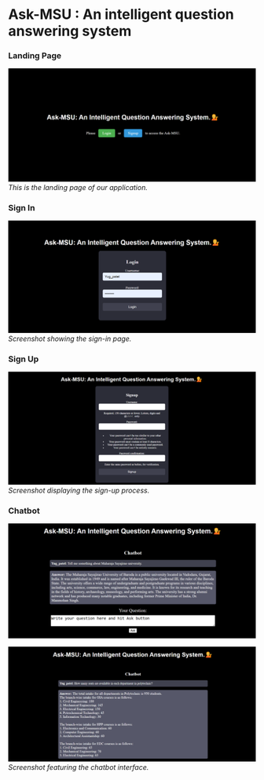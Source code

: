 # Ask-MSU : An intelligent question answering system

### Landing Page
![Landing Page](./Screenshots/Landing-page.png)
*This is the landing page of our application.*

### Sign In
![Sign In](./Screenshots/login.png)
*Screenshot showing the sign-in page.*

### Sign Up
![Sign Up](./Screenshots/signup.png)
*Screenshot displaying the sign-up process.*

### Chatbot
![Chatbot](./Screenshots/chatbot-1.png)

![Chatbot](./Screenshots/chatbot-2.png)
*Screenshot featuring the chatbot interface.*
